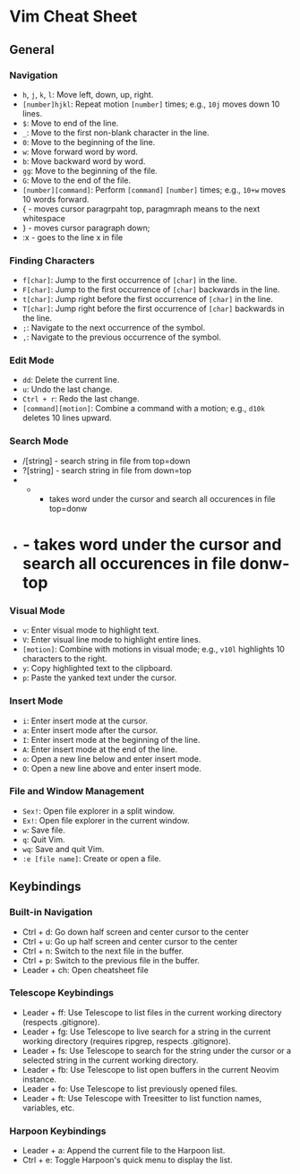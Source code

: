 # Vim Cheat Sheet

## General

### Navigation

- `h`, `j`, `k`, `l`: Move left, down, up, right.
- `[number]hjkl`: Repeat motion `[number]` times; e.g., `10j` moves down 10 lines.
- `$`: Move to end of the line.
- `_`: Move to the first non-blank character in the line.
- `0`: Move to the beginning of the line.
- `w`: Move forward word by word.
- `b`: Move backward word by word.
- `gg`: Move to the beginning of the file.
- `G`: Move to the end of the file.
- `[number][command]`: Perform `[command]` `[number]` times; e.g., `10+w` moves 10 words forward.
- { - moves cursor paragrpaht top, paragmraph means to the next whitespace
- } - moves cursor paragraph down;
- :x - goes to the line x in file

### Finding Characters

- `f[char]`: Jump to the first occurrence of `[char]` in the line.
- `F[char]`: Jump to the first occurrence of `[char]` backwards in the line.
- `t[char]`: Jump right before the first occurrence of `[char]` in the line.
- `T[char]`: Jump right before the first occurrence of `[char]` backwards in the line.
- `;`: Navigate to the next occurrence of the symbol.
- `,`: Navigate to the previous occurrence of the symbol.

### Edit Mode

- `dd`: Delete the current line.
- `u`: Undo the last change.
- `Ctrl + r`: Redo the last change.
- `[command][motion]`: Combine a command with a motion; e.g., `d10k` deletes 10 lines upward.

### Search Mode
- /[string] - search string in file from top=down
- ?[string] - search string in file from down=top
- * - takes word under the cursor and search all occurences in file top=donw
- # - takes word under the cursor and search all occurences in file donw-top
### Visual Mode

- `v`: Enter visual mode to highlight text.
- `V`: Enter visual line mode to highlight entire lines.
- `[motion]`: Combine with motions in visual mode; e.g., `v10l` highlights 10 characters to the right.
- `y`: Copy highlighted text to the clipboard.
- `p`: Paste the yanked text under the cursor.

### Insert Mode

- `i`: Enter insert mode at the cursor.
- `a`: Enter insert mode after the cursor.
- `I`: Enter insert mode at the beginning of the line.
- `A`: Enter insert mode at the end of the line.
- `o`: Open a new line below and enter insert mode.
- `O`: Open a new line above and enter insert mode.

### File and Window Management

- `Sex!`: Open file explorer in a split window.
- `Ex!`: Open file explorer in the current window.
- `w`: Save file.
- `q`: Quit Vim.
- `wq`: Save and quit Vim.
- `:e [file name]`: Create or open a file.

## Keybindings

### Built-in Navigation
- Ctrl + d: Go down half screen and center cursor to the center
- Ctrl + u: Go up half screen and center cursor to the center
- Ctrl + n: Switch to the next file in the buffer.
- Ctrl + p: Switch to the previous file in the buffer.
- Leader + ch: Open cheatsheet file
### Telescope Keybindings

- Leader + ff: Use Telescope to list files in the current working directory (respects .gitignore).
- Leader + fg: Use Telescope to live search for a string in the current working directory (requires ripgrep, respects .gitignore).
- Leader + fs: Use Telescope to search for the string under the cursor or a selected string in the current working directory.
- Leader + fb: Use Telescope to list open buffers in the current Neovim instance.
- Leader + fo: Use Telescope to list previously opened files.
- Leader + ft: Use Telescope with Treesitter to list function names, variables, etc.

### Harpoon Keybindings

- Leader + a: Append the current file to the Harpoon list.
- Ctrl + e: Toggle Harpoon's quick menu to display the list.
